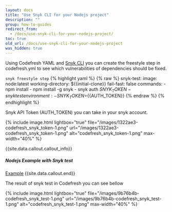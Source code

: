 ```yaml
---
layout: docs
title: "Use Snyk CLI for your Nodejs project"
description: ""
group: how-to-guides
redirect_from:
  - /docs/use-snyk-cli-for-your-nodejs-project/
toc: true
old_url: /docs/use-snyk-cli-for-your-nodejs-project
was_hidden: true
---
```

Using Codefresh YAML and [Snyk CLI](https://snyk.io/docs/using-snyk/) you can create the freestyle step in codefresh.yml to see which vulnerabilities of dependencies should be fixed.

  `snyk freestyle step`
{% highlight yaml %}
{% raw %}
snyk-test:
    image: node:latest
    working-directory: ${{initial-clone}}
    fail-fast: false
    commands:
      - npm install
      - npm install -g snyk
      - snyk auth $SNYK_TOKEN
      - snyk test
    environment:
      - SNYK_TOKEN=${{AUTH_TOKEN}}
{% endraw %}
{% endhighlight %}
 
Snyk API Token (AUTH_TOKEN) you can take in your snyk account.

{% include image.html 
lightbox="true" 
file="/images/1322ae3-codefresh_snyk_token-1.png" 
url="/images/1322ae3-codefresh_snyk_token-1.png"
alt="codefresh_snyk_token-1.png"
max-width="40%"
%}

{{site.data.callout.callout_info}}
##### Nodejs Example with Snyk test

[Example](https://github.com/codefresh-io/cf-yml-examples/tree/snyk-freestyle-step) 
{{site.data.callout.end}}

The result of snyk test in Codefresh you can see bellow

{% include image.html 
lightbox="true" 
file="/images/9b76b4b-codefresh_snyk_test-1.png" 
url="/images/9b76b4b-codefresh_snyk_test-1.png"
alt="codefresh_snyk_test-1.png"
max-width="40%"
%}
